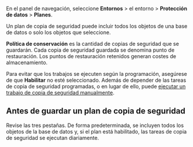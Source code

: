 En el panel de navegación, seleccione **Entornos** \> el entorno \> **Protección de datos** \> **Planes**.

Un plan de copia de seguridad puede incluir todos los objetos de una base de datos o solo los objetos que seleccione.

**Política de conservación** es la cantidad de copias de seguridad que se guardarán. Cada copia de seguridad guardada se denomina punto de restauración. Los puntos de restauración retenidos generan costes de almacenamiento.

Para evitar que los trabajos se ejecuten según la programación, asegúrese de que **Habilitar** no esté seleccionado. Además de depender de las tareas de copia de seguridad programadas, o en lugar de ello, puede [ejecutar un trabajo de copia de seguridad manualmente](tyu1695326821997.md).

Antes de guardar un plan de copia de seguridad
----------------------------------------------

Revise las tres pestañas. De forma predeterminada, se incluyen todos los objetos de la base de datos y, si el plan está habilitado, las tareas de copia de seguridad se ejecutan diariamente.
